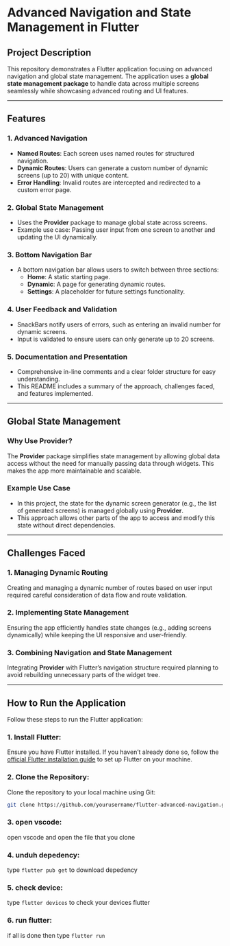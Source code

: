 # Advanced Navigation and State Management in Flutter

## Project Description
This repository demonstrates a Flutter application focusing on advanced navigation and global state management. The application uses a **global state management package** to handle data across multiple screens seamlessly while showcasing advanced routing and UI features.

---

## Features

### 1. Advanced Navigation
- **Named Routes**: Each screen uses named routes for structured navigation.
- **Dynamic Routes**: Users can generate a custom number of dynamic screens (up to 20) with unique content.
- **Error Handling**: Invalid routes are intercepted and redirected to a custom error page.

### 2. Global State Management
- Uses the **Provider** package to manage global state across screens.
- Example use case: Passing user input from one screen to another and updating the UI dynamically.

### 3. Bottom Navigation Bar
- A bottom navigation bar allows users to switch between three sections:
  - **Home**: A static starting page.
  - **Dynamic**: A page for generating dynamic routes.
  - **Settings**: A placeholder for future settings functionality.

### 4. User Feedback and Validation
- SnackBars notify users of errors, such as entering an invalid number for dynamic screens.
- Input is validated to ensure users can only generate up to 20 screens.

### 5. Documentation and Presentation
- Comprehensive in-line comments and a clear folder structure for easy understanding.
- This README includes a summary of the approach, challenges faced, and features implemented.

---

## Global State Management
### Why Use Provider?
The **Provider** package simplifies state management by allowing global data access without the need for manually passing data through widgets. This makes the app more maintainable and scalable.

### Example Use Case
- In this project, the state for the dynamic screen generator (e.g., the list of generated screens) is managed globally using **Provider**. 
- This approach allows other parts of the app to access and modify this state without direct dependencies.

---

## Challenges Faced

### 1. Managing Dynamic Routing
Creating and managing a dynamic number of routes based on user input required careful consideration of data flow and route validation.

### 2. Implementing State Management
Ensuring the app efficiently handles state changes (e.g., adding screens dynamically) while keeping the UI responsive and user-friendly.

### 3. Combining Navigation and State Management
Integrating **Provider** with Flutter’s navigation structure required planning to avoid rebuilding unnecessary parts of the widget tree.

---

## How to Run the Application
Follow these steps to run the Flutter application:

### 1. Install Flutter:
   Ensure you have Flutter installed. If you haven’t already done so, follow the [official Flutter installation guide](https://flutter.dev/docs/get-started/install) to set up Flutter on your machine.

### 2. Clone the Repository:
   Clone the repository to your local machine using Git:
   ```bash
   git clone https://github.com/yourusername/flutter-advanced-navigation.git
```

### 3. open vscode:
   open vscode and open the file that you clone

### 4. unduh depedency:
 type ``` flutter pub get ``` to download depedency

### 5. check device:
type ```flutter devices``` to check your devices flutter

### 6. run flutter:
   if all is done then type ``` flutter run ```
